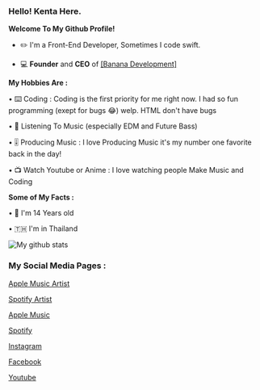 ### **Hello! Kenta Here.**

**Welcome To My Github Profile!**
  
  - ✏️ I'm a Front-End Developer, Sometimes I code swift.
  
  - 💻 **Founder** and **CEO** of [[Banana Development]](https://github.com/Banana-Development)

**My Hobbies Are :**
   
   • ⌨️ Coding : Coding is the first priority for me right now. I had so fun programming (exept for bugs 😂) welp. HTML don't have bugs
   
   • 🎵 Listening To Music (especially EDM and Future Bass)
   
   • 🎚 Producing Music : I love Producing Music it's my number one favorite back in the day!
  
   • 📺 Watch Youtube or Anime : I love watching people Make Music and Coding
  
**Some of My Facts :**

   • 🤔 I'm 14 Years old
   
   • 🇹🇭 I'm in Thailand

   ![My github stats](https://github-readme-stats.vercel.app/api?username=kentakoong&show_icons=true)

### **My Social Media Pages :**

   [Apple Music Artist](https://music.apple.com/th/artist/kentakoongmusic/1453679230)
   
   [Spotify Artist](https://open.spotify.com/artist/2gboSsr87dJNPzRukWbikO)
   
   [Apple Music](https://music.apple.com/profile/kentakoongmusic)
   
   [Spotify](https://open.spotify.com/user/p29djf3vdm1imjb0npl765dyo)
   
   [Instagram](https://www.instagram.com/kentakoong.dev/)
   
   [Facebook](https://www.facebook.com/wongkraiwich/)
   
   [Youtube](https://www.youtube.com/channel/UCCpHN10EC5kvVvqLiqNZT-g?)
